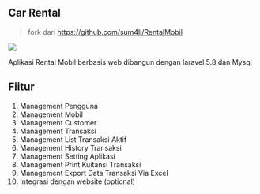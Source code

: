 ## Car Rental

> fork dari https://github.com/sum4li/RentalMobil


![](screenshoot/login.png)

Aplikasi Rental Mobil berbasis web dibangun dengan laravel 5.8 dan Mysql

## Fiitur

1. Management Pengguna
2. Management Mobil
3. Management Customer
4. Management Transaksi
5. Management List Transaksi Aktif
5. Management History Transaksi
6. Management Setting Aplikasi
7. Management Print Kuitansi Transaksi
8. Management Export Data Transaksi Via Excel
9. Integrasi dengan website (optional)


